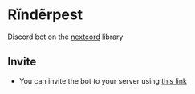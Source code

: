# Rǐndẽrpest
Discord bot on the [nextcord](https://nextcord.dev/) library

## Invite

- You can invite the bot to your server using [this link](https://discord.com/api/oauth2/authorize?client_id=1077535100109078539&permissions=8&scope=bot)